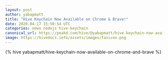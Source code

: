 ```yaml
---
layout: post
author: yabapmatt
title: "Hive Keychain Now Available on Chrome & Brave!"
date: 2020-04-17 15:50:54 UTC
categories: news nodejs hive-keychain
canonical_url: https://peakd.com/hive/@yabapmatt/hive-keychain-now-available-on-chrome-and-brave
image: https://hivedocs.info/assets/images/favicon.png
---
```

{% hive yabapmatt/hive-keychain-now-available-on-chrome-and-brave %}
